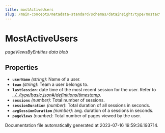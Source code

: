 ```yaml
---
title: mostActiveUsers
slug: /main-concepts/metadata-standard/schemas/datainsight/type/mostactiveusers
---
```


# MostActiveUsers

*pageViewsByEntities data blob*

## Properties

- **`userName`** *(string)*: Name of a user.
- **`team`** *(string)*: Team a user belongs to.
- **`lastSession`**: date time of the most recent session for the user. Refer to *[../../type/basic.json#/definitions/timestamp](#/../type/basic.json#/definitions/timestamp)*.
- **`sessions`** *(number)*: Total number of sessions.
- **`sessionDuration`** *(number)*: Total duration of all sessions in seconds.
- **`avgSessionDuration`** *(number)*: avg. duration of a sessions in seconds.
- **`pageViews`** *(number)*: Total number of pages viewed by the user.


Documentation file automatically generated at 2023-07-16 19:59:36.193714.
